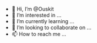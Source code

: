 - 👋 Hi, I’m @Ouskit
- 👀 I’m interested in ...
- 🌱 I’m currently learning ...
- 💞️ I’m looking to collaborate on ...
- 📫 How to reach me ...

<!---
Ouskit/Ouskit is a ✨ special ✨ repository because its `README.md` (this file) appears on your GitHub profile.
You can click the Preview link to take a look at your changes.
--->
